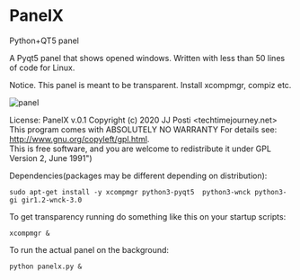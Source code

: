 # PanelX
Python+QT5 panel

A Pyqt5 panel that shows opened windows. 
Written with less than 50 lines of code for Linux.

Notice. This panel is meant to be transparent. Install xcompmgr, compiz etc.

![panel](https://user-images.githubusercontent.com/29865797/98471180-3b43ca00-21f3-11eb-9876-466fbba1a5e4.jpg)


License: PanelX v.0.1 Copyright (c) 2020 JJ Posti <techtimejourney.net> 
This program comes with ABSOLUTELY NO WARRANTY 
For details see: http://www.gnu.org/copyleft/gpl.html.  
This is free software, and you are welcome to redistribute it under GPL Version 2, June 1991")


Dependencies(packages may be different depending on distribution):

    sudo apt-get install -y xcompmgr python3-pyqt5  python3-wnck python3-gi gir1.2-wnck-3.0


To get transparency running do something like this on your startup scripts:

    xcompmgr &

To run the actual panel on the background: 

    python panelx.py &
